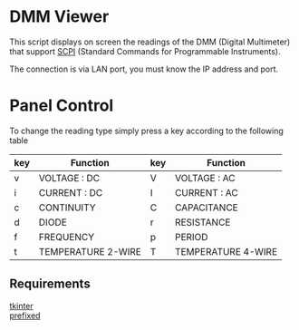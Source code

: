 # DMM Viewer

This script displays on screen the readings of the DMM (Digital Multimeter) that support [SCPI](https://www.ivifoundation.org/About-IVI/scpi.html) (Standard Commands for Programmable Instruments). 

The connection is via LAN port, you must know the IP address and port.

# Panel Control

To change the reading type simply press a key according to the following table

|key|Function|key|Function|
|---|---|---|---|
|v|VOLTAGE : DC|V|VOLTAGE : AC|
|i|CURRENT : DC|I|CURRENT : AC|
|c|CONTINUITY|C|CAPACITANCE|
|d|DIODE|r|RESISTANCE|
|f|FREQUENCY|p|PERIOD|
|t|TEMPERATURE 2-WIRE|T|TEMPERATURE 4-WIRE|

## Requirements

[tkinter](https://docs.python.org/3/library/tkinter.html)<br>
[prefixed](https://pypi.org/project/prefixed/)













